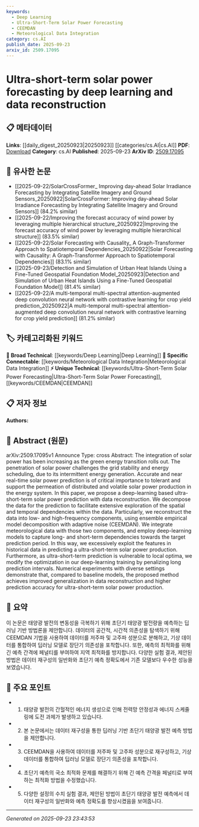 ```yaml
---
keywords:
  - Deep Learning
  - Ultra-Short-Term Solar Power Forecasting
  - CEEMDAN
  - Meteorological Data Integration
category: cs.AI
publish_date: 2025-09-23
arxiv_id: 2509.17095
---
```


<!-- KEYWORD_LINKING_METADATA:
{
  "processed_timestamp": "2025-09-23T23:43:53.423693",
  "vocabulary_version": "1.0",
  "selected_keywords": [
    "Deep Learning",
    "Ultra-Short-Term Solar Power Forecasting",
    "CEEMDAN",
    "Meteorological Data Integration"
  ],
  "rejected_keywords": [],
  "similarity_scores": {
    "Deep Learning": 0.85,
    "Ultra-Short-Term Solar Power Forecasting": 0.8,
    "CEEMDAN": 0.78,
    "Meteorological Data Integration": 0.77
  },
  "extraction_method": "AI_prompt_based",
  "budget_applied": true,
  "candidates_json": {
    "candidates": [
      {
        "surface": "deep-learning",
        "canonical": "Deep Learning",
        "aliases": [
          "DL"
        ],
        "category": "broad_technical",
        "rationale": "Deep Learning is a fundamental technique used in the proposed method, linking it to a wide range of related research.",
        "novelty_score": 0.3,
        "connectivity_score": 0.9,
        "specificity_score": 0.6,
        "link_intent_score": 0.85
      },
      {
        "surface": "ultra-short-term solar power prediction",
        "canonical": "Ultra-Short-Term Solar Power Forecasting",
        "aliases": [
          "short-term solar forecasting"
        ],
        "category": "unique_technical",
        "rationale": "This is a specific application of forecasting, highlighting the paper's focus and connecting to niche research areas.",
        "novelty_score": 0.75,
        "connectivity_score": 0.55,
        "specificity_score": 0.85,
        "link_intent_score": 0.8
      },
      {
        "surface": "ensemble empirical model decomposition with adaptive noise",
        "canonical": "CEEMDAN",
        "aliases": [
          "ensemble empirical mode decomposition"
        ],
        "category": "unique_technical",
        "rationale": "CEEMDAN is a specialized technique for data decomposition, crucial for understanding the methodology.",
        "novelty_score": 0.7,
        "connectivity_score": 0.65,
        "specificity_score": 0.9,
        "link_intent_score": 0.78
      },
      {
        "surface": "meteorological data integration",
        "canonical": "Meteorological Data Integration",
        "aliases": [
          "weather data integration"
        ],
        "category": "specific_connectable",
        "rationale": "Integrating meteorological data is key for accurate solar power forecasting, linking to environmental data studies.",
        "novelty_score": 0.55,
        "connectivity_score": 0.75,
        "specificity_score": 0.7,
        "link_intent_score": 0.77
      }
    ],
    "ban_list_suggestions": [
      "grid stability",
      "energy scheduling",
      "numerical experiments"
    ]
  },
  "decisions": [
    {
      "candidate_surface": "deep-learning",
      "resolved_canonical": "Deep Learning",
      "decision": "linked",
      "scores": {
        "novelty": 0.3,
        "connectivity": 0.9,
        "specificity": 0.6,
        "link_intent": 0.85
      }
    },
    {
      "candidate_surface": "ultra-short-term solar power prediction",
      "resolved_canonical": "Ultra-Short-Term Solar Power Forecasting",
      "decision": "linked",
      "scores": {
        "novelty": 0.75,
        "connectivity": 0.55,
        "specificity": 0.85,
        "link_intent": 0.8
      }
    },
    {
      "candidate_surface": "ensemble empirical model decomposition with adaptive noise",
      "resolved_canonical": "CEEMDAN",
      "decision": "linked",
      "scores": {
        "novelty": 0.7,
        "connectivity": 0.65,
        "specificity": 0.9,
        "link_intent": 0.78
      }
    },
    {
      "candidate_surface": "meteorological data integration",
      "resolved_canonical": "Meteorological Data Integration",
      "decision": "linked",
      "scores": {
        "novelty": 0.55,
        "connectivity": 0.75,
        "specificity": 0.7,
        "link_intent": 0.77
      }
    }
  ]
}
-->

# Ultra-short-term solar power forecasting by deep learning and data reconstruction

## 📋 메타데이터

**Links**: [[daily_digest_20250923|20250923]] [[categories/cs.AI|cs.AI]]
**PDF**: [Download](https://arxiv.org/pdf/2509.17095.pdf)
**Category**: cs.AI
**Published**: 2025-09-23
**ArXiv ID**: [2509.17095](https://arxiv.org/abs/2509.17095)

## 🔗 유사한 논문
- [[2025-09-22/SolarCrossFormer_ Improving day-ahead Solar Irradiance Forecasting by Integrating Satellite Imagery and Ground Sensors_20250922|SolarCrossFormer: Improving day-ahead Solar Irradiance Forecasting by Integrating Satellite Imagery and Ground Sensors]] (84.2% similar)
- [[2025-09-22/Improving the forecast accuracy of wind power by leveraging multiple hierarchical structure_20250922|Improving the forecast accuracy of wind power by leveraging multiple hierarchical structure]] (83.5% similar)
- [[2025-09-22/Solar Forecasting with Causality_ A Graph-Transformer Approach to Spatiotemporal Dependencies_20250922|Solar Forecasting with Causality: A Graph-Transformer Approach to Spatiotemporal Dependencies]] (83.1% similar)
- [[2025-09-23/Detection and Simulation of Urban Heat Islands Using a Fine-Tuned Geospatial Foundation Model_20250923|Detection and Simulation of Urban Heat Islands Using a Fine-Tuned Geospatial Foundation Model]] (81.4% similar)
- [[2025-09-22/A multi-temporal multi-spectral attention-augmented deep convolution neural network with contrastive learning for crop yield prediction_20250922|A multi-temporal multi-spectral attention-augmented deep convolution neural network with contrastive learning for crop yield prediction]] (81.2% similar)

## 🏷️ 카테고리화된 키워드
**🧠 Broad Technical**: [[keywords/Deep Learning|Deep Learning]]
**🔗 Specific Connectable**: [[keywords/Meteorological Data Integration|Meteorological Data Integration]]
**⚡ Unique Technical**: [[keywords/Ultra-Short-Term Solar Power Forecasting|Ultra-Short-Term Solar Power Forecasting]], [[keywords/CEEMDAN|CEEMDAN]]

## 📋 저자 정보

**Authors:** 

## 📄 Abstract (원문)

arXiv:2509.17095v1 Announce Type: cross 
Abstract: The integration of solar power has been increasing as the green energy transition rolls out. The penetration of solar power challenges the grid stability and energy scheduling, due to its intermittent energy generation. Accurate and near real-time solar power prediction is of critical importance to tolerant and support the permeation of distributed and volatile solar power production in the energy system. In this paper, we propose a deep-learning based ultra-short-term solar power prediction with data reconstruction. We decompose the data for the prediction to facilitate extensive exploration of the spatial and temporal dependencies within the data. Particularly, we reconstruct the data into low- and high-frequency components, using ensemble empirical model decomposition with adaptive noise (CEEMDAN). We integrate meteorological data with those two components, and employ deep-learning models to capture long- and short-term dependencies towards the target prediction period. In this way, we excessively exploit the features in historical data in predicting a ultra-short-term solar power production. Furthermore, as ultra-short-term prediction is vulnerable to local optima, we modify the optimization in our deep-learning training by penalizing long prediction intervals. Numerical experiments with diverse settings demonstrate that, compared to baseline models, the proposed method achieves improved generalization in data reconstruction and higher prediction accuracy for ultra-short-term solar power production.

## 📝 요약

이 논문은 태양광 발전의 변동성을 극복하기 위해 초단기 태양광 발전량을 예측하는 딥러닝 기반 방법론을 제안합니다. 데이터의 공간적, 시간적 의존성을 탐색하기 위해 CEEMDAN 기법을 사용하여 데이터를 저주파 및 고주파 성분으로 분해하고, 기상 데이터를 통합하여 딥러닝 모델로 장단기 의존성을 포착합니다. 또한, 예측의 최적화를 위해 긴 예측 간격에 페널티를 부여하여 지역 최적화를 방지합니다. 다양한 실험 결과, 제안된 방법은 데이터 재구성의 일반화와 초단기 예측 정확도에서 기존 모델보다 우수한 성능을 보였습니다.

## 🎯 주요 포인트

- 1. 태양광 발전의 간헐적인 에너지 생성으로 인해 전력망 안정성과 에너지 스케줄링에 도전 과제가 발생하고 있습니다.
- 2. 본 논문에서는 데이터 재구성을 통한 딥러닝 기반 초단기 태양광 발전 예측 방법을 제안합니다.
- 3. CEEMDAN을 사용하여 데이터를 저주파 및 고주파 성분으로 재구성하고, 기상 데이터를 통합하여 딥러닝 모델로 장단기 의존성을 포착합니다.
- 4. 초단기 예측의 국소 최적화 문제를 해결하기 위해 긴 예측 간격을 페널티로 부여하는 최적화 방법을 수정했습니다.
- 5. 다양한 설정의 수치 실험 결과, 제안된 방법이 초단기 태양광 발전 예측에서 데이터 재구성의 일반화와 예측 정확도를 향상시켰음을 보여줍니다.


---

*Generated on 2025-09-23 23:43:53*